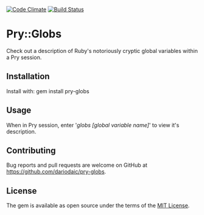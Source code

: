 [![Code Climate](https://codeclimate.com/github/DarioDaic/pry-globs/badges/gpa.svg)](https://codeclimate.com/github/DarioDaic/pry-globs)
[![Build Status](https://travis-ci.org/DarioDaic/pry-globs.svg?branch=master)](https://travis-ci.org/DarioDaic/pry-globs)

# Pry::Globs
Check out a description of Ruby's notoriously cryptic global variables within a Pry
session.

## Installation
Install with: gem install pry-globs

## Usage
When in Pry session, enter '*globs [global variable name]*' to view it's
description.

## Contributing
Bug reports and pull requests are welcome on GitHub at https://github.com/dariodaic/pry-globs.


## License
The gem is available as open source under the terms of the [MIT License](http://opensource.org/licenses/MIT).

